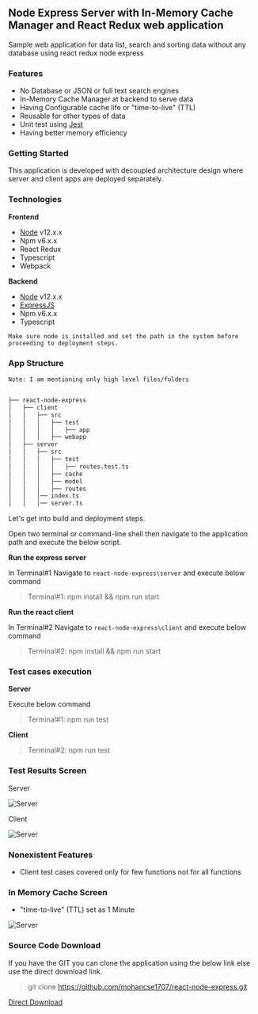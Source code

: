 ## Node Express Server with In-Memory Cache Manager and React Redux web application

Sample web application for data list, search and sorting data without any database using react redux node express 

### Features

* No Database or JSON or full text search engines
* In-Memory Cache Manager at backend to serve data 
* Having Configurable cache life or "time-to-live" (TTL)
* Reusable for other types of data
* Unit test using [Jest]
* Having better memory efficiency 

### Getting Started

This application is developed with decoupled architecture design where server and client apps are deployed separately.


### Technologies

**Frontend**

* [Node] v12.x.x 
* Npm v6.x.x
* React Redux
* Typescript
* Webpack

**Backend**

* [Node] v12.x.x 
* [ExpressJS]
* Npm v6.x.x
* Typescript



```Make sure node is installed and set the path in the system before proceeding to deployment steps.```

### App Structure

```Note: I am mentioning only high level files/folders ```

```bash

├── react-node-express
│   ├── client
│   │   ├── src
│   │   │   ├── test
│   │   │   │   ├── app
│   │   │   ├── webapp
│   ├── server
│   │   ├── src
│   │   │   ├── test
│   │   │   │   ├── routes.test.ts
│   │   │   ├── cache
│   │   │   ├── model
│   │   │   ├── routes
│   │   │── index.ts
│   │   │── server.ts

```

Let's get into build and deployment steps. 

Open two terminal or command-line shell then navigate to the application path and execute the below script. 

**Run the express server**

In Terminal#1 Navigate to ```react-node-express\server``` and execute below command 

> Terminal#1: npm install && npm run start

**Run the react client**

In Terminal#2 Navigate to ```react-node-express\client``` and execute below command 

> Terminal#2: npm install && npm run start

### Test cases execution

**Server**

Execute below command 

> Terminal#1: npm run test

**Client**

> Terminal#2: npm run test

### Test Results Screen

Server

![Server](./client/src/webapp/static/images/server-jest.JPG)

Client 

![Server](./client/src/webapp/static/images/client-jest.JPG)


### Nonexistent Features

* Client test cases covered only for few functions not for all functions

### In Memory Cache Screen

* "time-to-live" (TTL) set as 1 Minute 

![Server](./client/src/webapp/static/images/server-cache.JPG)

### Source Code Download

If you have the GIT you can clone the application using the below link else use the direct download link.

> git clone https://github.com/mohancse1707/react-node-express.git

[Direct Download][Direct Download]

[Direct Download]: https://github.com/mohancse1707/react-node-express/archive/master.zip
[Node]:https://nodejs.org/download/release/v12.13.0/
[Jest]:https://www.npmjs.com/package/jest
[ExpressJS]:https://www.npmjs.com/package/express
